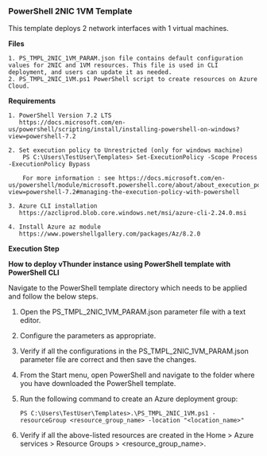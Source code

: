 ### PowerShell 2NIC 1VM Template
This template deploys 2 network interfaces with 1 virtual machines.

**Files**

    1. PS_TMPL_2NIC_1VM_PARAM.json file contains default configuration values for 2NIC and 1VM resources. This file is used in CLI deployment, and users can update it as needed.
    2. PS_TMPL_2NIC_1VM.ps1 PowerShell script to create resources on Azure Cloud.


**Requirements**

    1. PowerShell Version 7.2 LTS
	   https://docs.microsoft.com/en-us/powershell/scripting/install/installing-powershell-on-windows?view=powershell-7.2
	    
    2. Set execution policy to Unrestricted (only for windows machine)
        PS C:\Users\TestUser\Templates> Set-ExecutionPolicy -Scope Process -ExecutionPolicy Bypass
        
        For more information : see https://docs.microsoft.com/en-us/powershell/module/microsoft.powershell.core/about/about_execution_policies?view=powershell-7.2#managing-the-execution-policy-with-powershell

    3. Azure CLI installation
	   https://azcliprod.blob.core.windows.net/msi/azure-cli-2.24.0.msi

    4. Install Azure az module
	   https://www.powershellgallery.com/packages/Az/8.2.0
		
**Execution Step** 

**How to deploy vThunder instance using PowerShell template with PowerShell CLI** 

Navigate to the PowerShell template directory which needs to be applied and follow the below steps.

1. Open the PS_TMPL_2NIC_1VM_PARAM.json parameter file with a text editor.
2. Configure the parameters as appropriate.
3. Verify if all the configurations in the PS_TMPL_2NIC_1VM_PARAM.json parameter file are correct and then save the changes.
4. From the Start menu, open PowerShell and navigate to the folder where you have downloaded the PowerShell template.
5. Run the following command to create an Azure deployment group:

    ```PS C:\Users\TestUser\Templates>.\PS_TMPL_2NIC_1VM.ps1 -resourceGroup <resource_group_name> -location "<location_name>"```

6. Verify if all the above-listed resources are created in the Home > Azure services > Resource Groups > <resource_group_name>.


 
